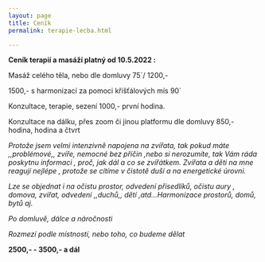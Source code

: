```yaml
---
layout: page
title: Ceník
permalink: terapie-lecba.html

---
```

**Ceník terapií a masáží platný od 10.5.2022 :**

Masáž celého těla, nebo dle domluvy 75´/ 1200,-

1500,- s harmonizací za pomoci kříšťálových mís 90´

Konzultace, terapie, sezení 1000,- první hodina.

Konzultace na dálku, přes zoom či jinou platformu dle domluvy 850,- hodina, hodina a čtvrt

_Protože jsem velmi intenzivně napojena na zvířata, tak pokud máte ,,problémové,, zvíře, nemocné bez příčin ,nebo si nerozumíte, tak Vám ráda poskytnu informaci , proč, jak dál a co se zvířátkem. Zvířata a děti na mne reagují nejlépe , protože se cítíme v čistotě duší a na energetické úrovni._

_Lze se objednat i na očistu prostor, odvedení přisedlíků, očistu aury , domova, zvířat, odvedení ,,duchů,, dětí ,atd...Harmonizace prostorů, domů, bytů aj._

_Po domluvě, dálce a náročnosti_

_Rozmezí podle místností, nebo toho, co budeme dělat_

**2500,- - 3500,- a dál**